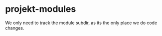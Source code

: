 # projekt-modules

We only need to track the module subdir, as its the only place we do code changes.


